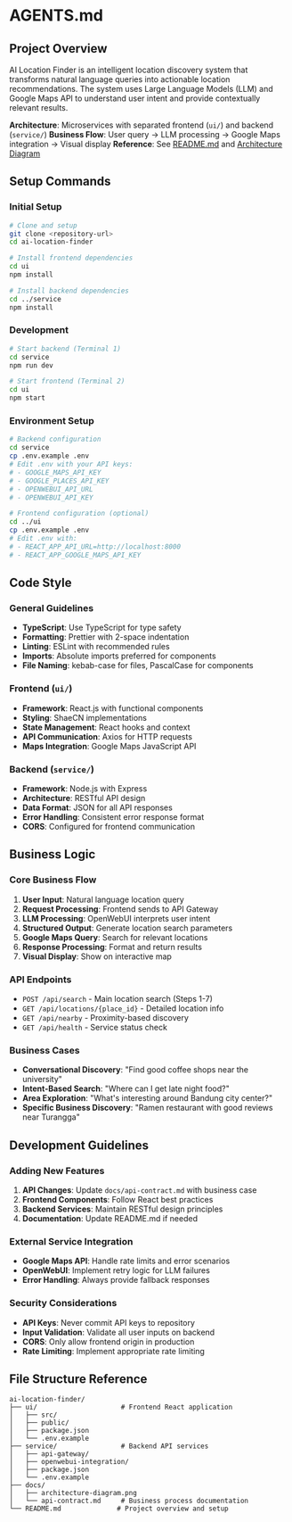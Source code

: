 # AGENTS.md

## Project Overview

AI Location Finder is an intelligent location discovery system that transforms natural language queries into actionable location recommendations. The system uses Large Language Models (LLM) and Google Maps API to understand user intent and provide contextually relevant results.

**Architecture**: Microservices with separated frontend (`ui/`) and backend (`service/`)
**Business Flow**: User query → LLM processing → Google Maps integration → Visual display
**Reference**: See [README.md](./README.md) and [Architecture Diagram](./docs/architecture-diagram.png)

## Setup Commands

### Initial Setup

```bash
# Clone and setup
git clone <repository-url>
cd ai-location-finder

# Install frontend dependencies
cd ui
npm install

# Install backend dependencies
cd ../service
npm install
```

### Development

```bash
# Start backend (Terminal 1)
cd service
npm run dev

# Start frontend (Terminal 2)
cd ui
npm start
```

### Environment Setup

```bash
# Backend configuration
cd service
cp .env.example .env
# Edit .env with your API keys:
# - GOOGLE_MAPS_API_KEY
# - GOOGLE_PLACES_API_KEY
# - OPENWEBUI_API_URL
# - OPENWEBUI_API_KEY

# Frontend configuration (optional)
cd ../ui
cp .env.example .env
# Edit .env with:
# - REACT_APP_API_URL=http://localhost:8000
# - REACT_APP_GOOGLE_MAPS_API_KEY
```

## Code Style

### General Guidelines

- **TypeScript**: Use TypeScript for type safety
- **Formatting**: Prettier with 2-space indentation
- **Linting**: ESLint with recommended rules
- **Imports**: Absolute imports preferred for components
- **File Naming**: kebab-case for files, PascalCase for components

### Frontend (`ui/`)

- **Framework**: React.js with functional components
- **Styling**: ShaeCN implementations
- **State Management**: React hooks and context
- **API Communication**: Axios for HTTP requests
- **Maps Integration**: Google Maps JavaScript API

### Backend (`service/`)

- **Framework**: Node.js with Express
- **Architecture**: RESTful API design
- **Data Format**: JSON for all API responses
- **Error Handling**: Consistent error response format
- **CORS**: Configured for frontend communication

## Business Logic

### Core Business Flow

1. **User Input**: Natural language location query
2. **Request Processing**: Frontend sends to API Gateway
3. **LLM Processing**: OpenWebUI interprets user intent
4. **Structured Output**: Generate location search parameters
5. **Google Maps Query**: Search for relevant locations
6. **Response Processing**: Format and return results
7. **Visual Display**: Show on interactive map

### API Endpoints

- `POST /api/search` - Main location search (Steps 1-7)
- `GET /api/locations/{place_id}` - Detailed location info
- `GET /api/nearby` - Proximity-based discovery
- `GET /api/health` - Service status check

### Business Cases

- **Conversational Discovery**: "Find good coffee shops near the university"
- **Intent-Based Search**: "Where can I get late night food?"
- **Area Exploration**: "What's interesting around Bandung city center?"
- **Specific Business Discovery**: "Ramen restaurant with good reviews near Turangga"

## Development Guidelines

### Adding New Features

1. **API Changes**: Update `docs/api-contract.md` with business case
2. **Frontend Components**: Follow React best practices
3. **Backend Services**: Maintain RESTful design principles
4. **Documentation**: Update README.md if needed

### External Service Integration

- **Google Maps API**: Handle rate limits and error scenarios
- **OpenWebUI**: Implement retry logic for LLM failures
- **Error Handling**: Always provide fallback responses

### Security Considerations

- **API Keys**: Never commit API keys to repository
- **Input Validation**: Validate all user inputs on backend
- **CORS**: Only allow frontend origin in production
- **Rate Limiting**: Implement appropriate rate limiting

## File Structure Reference

```
ai-location-finder/
├── ui/                     # Frontend React application
│   ├── src/
│   ├── public/
│   ├── package.json
│   └── .env.example
├── service/                # Backend API services
│   ├── api-gateway/
│   ├── openwebui-integration/
│   ├── package.json
│   └── .env.example
├── docs/
│   ├── architecture-diagram.png
│   └── api-contract.md     # Business process documentation
└── README.md              # Project overview and setup
```
